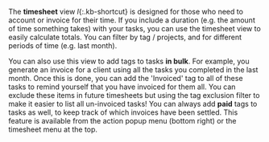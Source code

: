 The __timesheet__ view *l*{:.kb-shortcut} is designed for those who need to account or invoice for their time. If you include a duration (e.g. the amount of time something takes) with your tasks, you can use the timesheet view to easily calculate totals. You can filter by tag / projects, and for different periods of time (e.g. last month).

You can also use this view to add tags to tasks __in bulk__. For example, you generate an invoice for a client using all the tasks you completed in the last month. Once this is done, you can add the 'Invoiced' tag to all of these tasks to remind yourself that you have invoiced for them all. You can exclude these items in future timesheets but using the tag exclusion filter to make it easier to list all un-invoiced tasks! You can always add __paid__ tags to tasks as well, to keep track of which invoices have been settled. This feature is available from the action popup menu (bottom right) or the timesheet menu at the top.